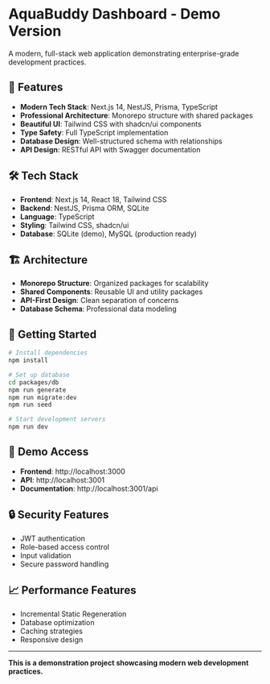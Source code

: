 # AquaBuddy Dashboard - Demo Version

A modern, full-stack web application demonstrating enterprise-grade development practices.

## 🚀 Features

- **Modern Tech Stack**: Next.js 14, NestJS, Prisma, TypeScript
- **Professional Architecture**: Monorepo structure with shared packages
- **Beautiful UI**: Tailwind CSS with shadcn/ui components
- **Type Safety**: Full TypeScript implementation
- **Database Design**: Well-structured schema with relationships
- **API Design**: RESTful API with Swagger documentation

## 🛠️ Tech Stack

- **Frontend**: Next.js 14, React 18, Tailwind CSS
- **Backend**: NestJS, Prisma ORM, SQLite
- **Language**: TypeScript
- **Styling**: Tailwind CSS, shadcn/ui
- **Database**: SQLite (demo), MySQL (production ready)

## 🏗️ Architecture

- **Monorepo Structure**: Organized packages for scalability
- **Shared Components**: Reusable UI and utility packages
- **API-First Design**: Clean separation of concerns
- **Database Schema**: Professional data modeling

## 🚀 Getting Started

```bash
# Install dependencies
npm install

# Set up database
cd packages/db
npm run generate
npm run migrate:dev
npm run seed

# Start development servers
npm run dev
```

## 📱 Demo Access

- **Frontend**: http://localhost:3000
- **API**: http://localhost:3001
- **Documentation**: http://localhost:3001/api

## 🔒 Security Features

- JWT authentication
- Role-based access control
- Input validation
- Secure password handling

## 📈 Performance Features

- Incremental Static Regeneration
- Database optimization
- Caching strategies
- Responsive design

---

**This is a demonstration project showcasing modern web development practices.**

